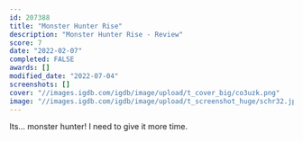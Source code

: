 ```yaml
---
id: 207388
title: "Monster Hunter Rise"
description: "Monster Hunter Rise - Review"
score: 7
date: "2022-02-07"
completed: FALSE
awards: []
modified_date: "2022-07-04"
screenshots: []
cover: "//images.igdb.com/igdb/image/upload/t_cover_big/co3uzk.png"
image: "//images.igdb.com/igdb/image/upload/t_screenshot_huge/schr32.jpg"
---
```

Its... monster hunter! I need to give it more time.